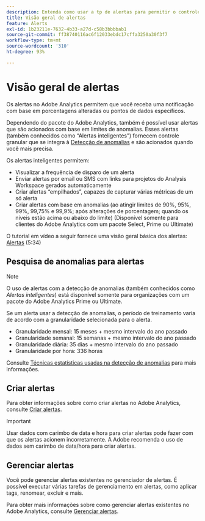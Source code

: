 ```yaml
---
description: Entenda como usar a tp de alertas para permitir o controle detalhado de notificações e a integração com a detecção de anomalias.
title: Visão geral de alertas
feature: Alerts
exl-id: 1b23211e-7632-4b33-a27d-c58b3bbbbab1
source-git-commit: ff38740116ac6f12033ebdc17cffa3250a30f3f7
workflow-type: tm+mt
source-wordcount: '310'
ht-degree: 93%

---
```


# Visão geral de alertas

Os alertas no Adobe Analytics permitem que você receba uma notificação com base em porcentagens alteradas ou pontos de dados específicos.

Dependendo do pacote do Adobe Analytics, também é possível usar alertas que são acionados com base em limites de anomalias. Esses alertas (também conhecidos como “Alertas inteligentes”) fornecem controle granular que se integra à [Detecção de anomalias](/help/analyze/analysis-workspace/c-anomaly-detection/anomaly-detection.md) e são acionados quando você mais precisa.

Os alertas inteligentes permitem:

* Visualizar a frequência de disparo de um alerta
* Enviar alertas por email ou SMS com links para projetos do Analysis Workspace gerados automaticamente
* Criar alertas “empilhados”, capazes de capturar várias métricas de um só alerta
* Criar alertas com base em anomalias (ao atingir limites de 90%, 95%, 99%, 99,75% e 99,9%; após alterações de porcentagem; quando os níveis estão acima ou abaixo do limite) (Disponível somente para clientes do Adobe Analytics com um pacote Select, Prime ou Ultimate)

O tutorial em vídeo a seguir fornece uma visão geral básica dos alertas: [Alertas](https://experienceleague.adobe.com/docs/analytics-learn/tutorials/data-science/intelligent-alerts.html?lang=pt-BR) (5:34)

## Pesquisa de anomalias para alertas

>[!NOTE]
>
>O uso de alertas com a detecção de anomalias (também conhecidos como _Alertas inteligentes_) está disponível somente para organizações com um pacote do Adobe Analytics Prime ou Ultimate.

Se um alerta usar a detecção de anomalias, o período de treinamento varia de acordo com a granularidade selecionada para o alerta.

* Granularidade mensal: 15 meses + mesmo intervalo do ano passado
* Granularidade semanal: 15 semanas + mesmo intervalo do ano passado
* Granularidade diária: 35 dias + mesmo intervalo do ano passado
* Granularidade por hora: 336 horas

Consulte [Técnicas estatísticas usadas na detecção de anomalias](/help/analyze/analysis-workspace/c-anomaly-detection/statistics-anomaly-detection.md) para mais informações.

## Criar alertas

Para obter informações sobre como criar alertas no Adobe Analytics, consulte [Criar alertas](/help/components/c-alerts/alert-builder.md).

>[!IMPORTANT]
>
>Usar dados com carimbo de data e hora para criar alertas pode fazer com que os alertas acionem incorretamente. A Adobe recomenda o uso de dados sem carimbo de data/hora para criar alertas.

## Gerenciar alertas

Você pode gerenciar alertas existentes no gerenciador de alertas. É possível executar várias tarefas de gerenciamento em alertas, como aplicar tags, renomear, excluir e mais.

Para obter mais informações sobre como gerenciar alertas existentes no Adobe Analytics, consulte [Gerenciar alertas](/help/components/c-alerts/alert-manager.md).
